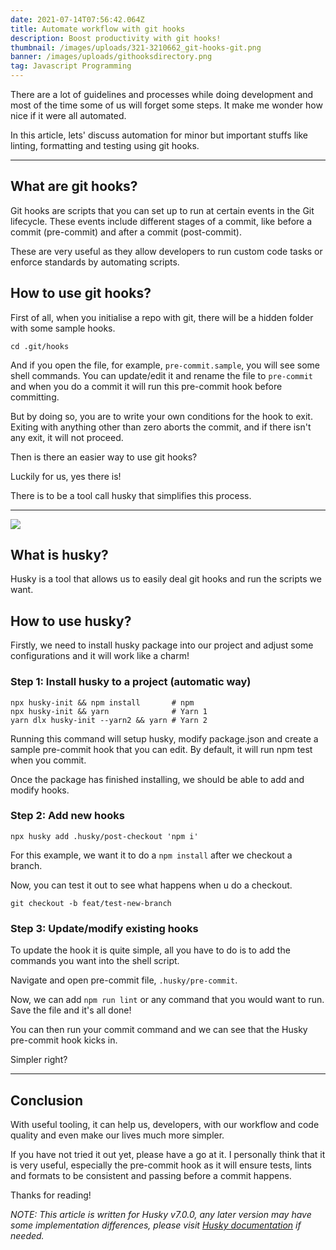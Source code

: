 ```yaml
---
date: 2021-07-14T07:56:42.064Z
title: Automate workflow with git hooks
description: Boost productivity with git hooks!
thumbnail: /images/uploads/321-3210662_git-hooks-git.png
banner: /images/uploads/githooksdirectory.png
tag: Javascript Programming
---
```

There are a lot of guidelines and processes while doing development and most of the time some of us will forget some steps. It make me wonder how nice if it were all automated.

In this article, lets' discuss automation for minor but important stuffs like linting, formatting and testing using git hooks.     

- - -

## What are git hooks?

Git hooks are scripts that you can set up to run at certain events in the Git lifecycle. These events include different stages of a commit, like before a commit (pre-commit) and after a commit (post-commit).

These are very useful as they allow developers to run custom code tasks or enforce standards by automating scripts.

## How to use git hooks?

First of all, when you initialise a repo with git, there will be a hidden folder with some sample hooks.

```
cd .git/hooks
```

And if you open the file, for example, `pre-commit.sample`, you will see some shell commands. You can update/edit it and rename the file to `pre-commit` and when you do a commit it will run this pre-commit hook before committing.

But by doing so, you are to write your own conditions for the hook to exit. Exiting with anything other than zero aborts the commit, and if there isn't any exit, it will not proceed. 

Then is there an easier way to use git hooks?

Luckily for us, yes there is!

There is to be a tool call husky that simplifies this process.

- - -

![](/images/uploads/husky.png)

## What is husky?

Husky is a tool that allows us to easily deal git hooks and run the scripts we want. 

## How to use husky?

Firstly, we need to install husky package into our project and adjust some configurations and it will work like a charm!

### Step 1: Install husky to a project (automatic way)

```
npx husky-init && npm install       # npm
npx husky-init && yarn              # Yarn 1
yarn dlx husky-init --yarn2 && yarn # Yarn 2
```

Running this command will setup husky, modify package.json and create a sample pre-commit hook that you can edit. By default, it will run npm test when you commit.

Once the package has finished installing, we should be able to add and modify hooks.

### Step 2: Add new hooks

```
npx husky add .husky/post-checkout 'npm i'
```

For this example, we want it to do a `npm install` after we checkout a branch.

Now, you can test it out to see what happens when u do a checkout.

```
git checkout -b feat/test-new-branch
```

### Step 3: Update/modify existing hooks

To update the hook it is quite simple, all you have to do is to add the commands you want into the shell script.

Navigate and open pre-commit file, `.husky/pre-commit`. 

Now, we can add `npm run lint` or any command that you would want to run. Save the file and it's all done!

You can then run your commit command and we can see that the Husky pre-commit hook kicks in.

Simpler right?

- - -

## Conclusion

With useful tooling, it can help us, developers, with our workflow and code quality and even make our lives much more simpler.

If you have not tried it out yet, please have a go at it. I personally think that it is very useful, especially the pre-commit hook as it will ensure tests, lints and formats to be consistent and passing before a commit happens.

Thanks for reading!

*NOTE: This article is written for Husky v7.0.0, any later version may have some implementation differences, please visit [Husky documentation](https://typicode.github.io/husky/#/) if needed.*